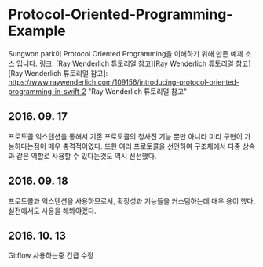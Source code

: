 # Protocol-Oriented-Programming-Example
Sungwon park이 Protocol Oriented Programming을 이해하기 위해 만든 예제 소스 입니다. 
링크: [Ray Wenderlich 튜토리얼 참고][Ray Wenderlich 튜토리얼 참고]
[Ray Wenderlich 튜토리얼 참고]: https://www.raywenderlich.com/109156/introducing-protocol-oriented-programming-in-swift-2 "Ray Wenderlich 튜토리얼 참고"

## 2016. 09. 17
프로토콜 익스텐션을 통해서 기존 프로토콜의 청사진 기능 뿐만 아니라 미리 구현이 가능하다는점이 매우 충격적이였다. 또한 여러 프로토콜을 선언하여 구조체에서 다중 상속과 같은 역할로 사용할 수 있다는것도 역시 신선했다.

## 2016. 09. 18
프로토콜과 익스텐션을 사용하므로서, 확장성과 기능들을 커스텀하는데 매우 용이 했다. 실전에서도 사용을 해봐야겠다.

## 2016. 10. 13 
Gitflow 사용하는중
긴급 수정